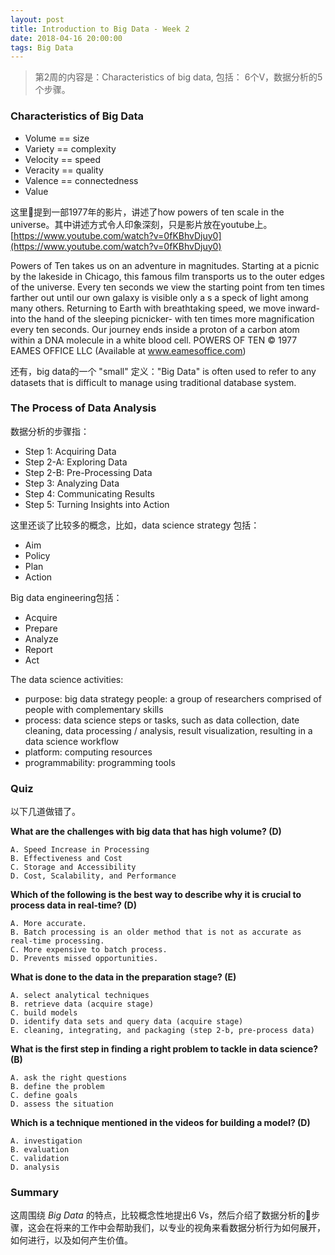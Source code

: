 ```yaml
---
layout: post
title: Introduction to Big Data - Week 2
date: 2018-04-16 20:00:00
tags: Big Data
---
```


> 第2周的内容是：Characteristics of big data, 包括： 6个V，数据分析的5个步骤。

### Characteristics of Big Data

- Volume == size
- Variety == complexity
- Velocity == speed
- Veracity == quality
- Valence == connectedness
- Value

这里提到一部1977年的影片，讲述了how powers of ten scale in the universe。其中讲述方式令人印象深刻，只是影片放在youtube上。[https://www.youtube.com/watch?v=0fKBhvDjuy0](https://www.youtube.com/watch?v=0fKBhvDjuy0)

Powers of Ten takes us on an adventure in magnitudes.  Starting at a picnic by the lakeside in Chicago, this famous film transports us to the outer edges of the universe.  Every ten seconds we view the starting point from ten times farther out until our own galaxy is visible only a s a speck of light among many others.  Returning to Earth with breathtaking speed, we move inward- into the hand of the sleeping picnicker- with ten times more magnification every ten seconds. Our journey ends inside a proton of a carbon atom within a DNA molecule in a white blood cell.  POWERS OF TEN   © 1977 EAMES OFFICE LLC (Available at www.eamesoffice.com)

还有，big data的一个 "small" 定义："Big Data" is often used to refer to any datasets that is difficult to manage using traditional database system.

### The Process of Data Analysis

数据分析的步骤指：
- Step 1: Acquiring Data
- Step 2-A: Exploring Data
- Step 2-B: Pre-Processing Data
- Step 3: Analyzing Data
- Step 4: Communicating Results
- Step 5: Turning Insights into Action

这里还谈了比较多的概念，比如，data science strategy 包括：
- Aim
- Policy
- Plan
- Action

Big data engineering包括：
- Acquire
- Prepare
- Analyze
- Report
- Act

The data science activities:
- purpose: big data strategy
people: a group of researchers comprised of people with complementary skills
- process: data science steps or tasks, such as data collection, date cleaning, data processing / analysis, result visualization, resulting in a data science workflow
- platform: computing resources
- programmability: programming tools

### Quiz

以下几道做错了。

**What are the challenges with big data that has high volume? (D)**

    A. Speed Increase in Processing
    B. Effectiveness and Cost
    C. Storage and Accessibility
    D. Cost, Scalability, and Performance

**Which of the following is the best way to describe why it is crucial to process data in real-time? (D)**

    A. More accurate.
    B. Batch processing is an older method that is not as accurate as real-time processing.
    C. More expensive to batch process.
    D. Prevents missed opportunities.

**What is done to the data in the preparation stage? (E)**

    A. select analytical techniques
    B. retrieve data (acquire stage)
    C. build models
    D. identify data sets and query data (acquire stage)
    E. cleaning, integrating, and packaging (step 2-b, pre-process data)

**What is the first step in finding a right problem to tackle in data science? (B)**

    A. ask the right questions
    B. define the problem
    C. define goals
    D. assess the situation

**Which is a technique mentioned in the videos for building a model? (D)**

    A. investigation
    B. evaluation
    C. validation
    D. analysis

### Summary

这周围绕 *Big Data* 的特点，比较概念性地提出6 Vs，然后介绍了数据分析的步骤，这会在将来的工作中会帮助我们，以专业的视角来看数据分析行为如何展开，如何进行，以及如何产生价值。
